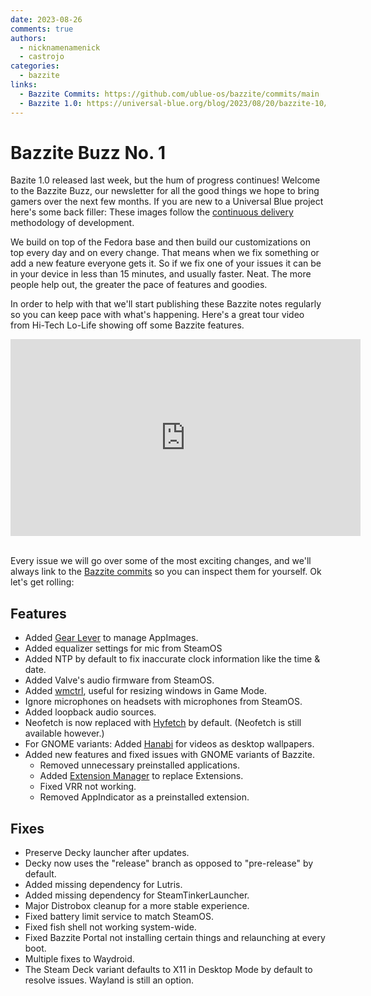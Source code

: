 ```yaml
---
date: 2023-08-26
comments: true
authors: 
  - nicknamenamenick
  - castrojo
categories:
  - bazzite
links:
  - Bazzite Commits: https://github.com/ublue-os/bazzite/commits/main
  - Bazzite 1.0: https://universal-blue.org/blog/2023/08/20/bazzite-10/
---
```


# Bazzite Buzz No. 1

Bazite 1.0 released last week, but the hum of progress continues! Welcome to the Bazzite Buzz, our newsletter for all the good things we hope to bring gamers over the next few months. If you are new to a Universal Blue project here's some back filler: These images follow the [continuous delivery](https://continuousdelivery.com/) methodology of development. 

We build on top of the Fedora base and then build our customizations on top every day and on every change. That means when we fix something or add a new feature everyone gets it. So if we fix one of your issues it can be in your device in less than 15 minutes, and usually faster. Neat. The more people help out, the greater the pace of features and goodies.

In order to help with that we'll start publishing these Bazzite notes regularly so you can keep pace with what's happening. Here's a great tour video from Hi-Tech Lo-Life showing off some Bazzite features.

<iframe width="560" height="315" src="https://www.youtube.com/embed/aaeRk8_i1Ds" title="YouTube video player" frameborder="0" allow="accelerometer; autoplay; clipboard-write; encrypted-media; gyroscope; picture-in-picture; web-share" allowfullscreen></iframe>
<br/>
<br/>

Every issue we will go over some of the most exciting changes, and we'll always link to the [Bazzite commits](https://github.com/ublue-os/bazzite/commits/main) so you can inspect them for yourself. Ok let's get rolling:

## Features

- Added [Gear Lever](https://github.com/mijorus/gearlever) to manage AppImages.
- Added equalizer settings for mic from SteamOS
- Added NTP by default to fix inaccurate clock information like the time & date.
- Added Valve's audio firmware from SteamOS.
- Added [wmctrl](https://www.freedesktop.org/wiki/Software/wmctrl/), useful for resizing windows in Game Mode.
- Ignore microphones on headsets with microphones from SteamOS.
- Added loopback audio sources.
- Neofetch is now replaced with [Hyfetch](https://github.com/hykilpikonna/hyfetch) by default. (Neofetch is still available however.)
- For GNOME variants: Added [Hanabi](https://github.com/jeffshee/gnome-ext-hanabi) for videos as desktop wallpapers.
- Added new features and fixed issues with GNOME variants of Bazzite.
    - Removed unnecessary preinstalled applications.
    - Added [Extension Manager](https://flathub.org/apps/com.mattjakeman.ExtensionManager) to replace Extensions.
    - Fixed VRR not working.
    - Removed AppIndicator as a preinstalled extension.

## Fixes
- Preserve Decky launcher after updates.
- Decky now uses the "release" branch as opposed to "pre-release" by default.
- Added missing dependency for Lutris.
- Added missing dependency for SteamTinkerLauncher.
- Major Distrobox cleanup for a more stable experience.
- Fixed battery limit service to match SteamOS.
- Fixed fish shell not working system-wide.
- Fixed Bazzite Portal not installing certain things and relaunching at every boot.
- Multiple fixes to Waydroid.
- The Steam Deck variant defaults to X11 in Desktop Mode by default to resolve issues.  Wayland is still an option.
